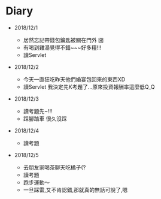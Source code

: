 # Diary

* 2018/12/1
  * 居然忘記帶錢包鑰匙被關在門外 囧
  * 有喝到雞湯覺得不錯~~~好多糧!!!
  * 讀Servlet
  
* 2018/12/2
  * 今天一直狂吃昨天他們婚宴包回來的東西XD
  * 讀Servlet 我決定先K考題了...原來投資報酬率這麼低Q_Q
  
* 2018/12/3
  * 讀考題先~!!!
  * 踩腳踏車 很久沒踩
  

* 2018/12/4
  * 讀考題
  
* 2018/12/5
  * 去朋友家喝茶聊天吃橘子(?
  * 讀考題
  * 跑步運動～
  * 一旦踩雷,又不肯認錯,那就真的無話可說了,嗯